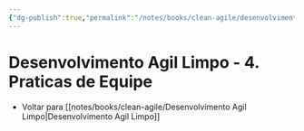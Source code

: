 ```yaml
---
{"dg-publish":true,"permalink":"/notes/books/clean-agile/desenvolvimento-agil-limpo-4-praticas-de-equipe/","dgHomeLink":true,"dgPassFrontmatter":false}
---
```


# Desenvolvimento Agil Limpo - 4. Praticas de Equipe

- Voltar para [[notes/books/clean-agile/Desenvolvimento Agil Limpo|Desenvolvimento Agil Limpo]]



